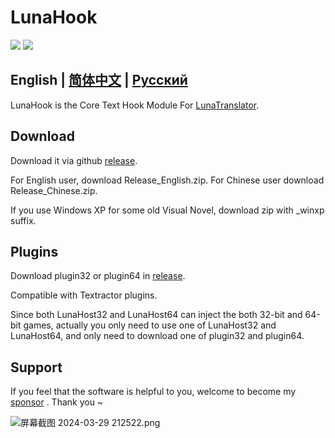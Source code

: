 # LunaHook

<p align="left">
    <a href="./LICENSE"><img src="https://img.shields.io/github/license/HIllya51/LunaHook"></a>
    <a href="https://lunatranslator.xyz/Github/LunaHook/releases"><img src="https://img.shields.io/github/v/release/HIllya51/LunaHook?color=ffa"></a>
</p>

## English | [简体中文](README_zh.md) | [Русский](README_ru.md) 


LunaHook is the Core Text Hook Module For [LunaTranslator](https://lunatranslator.xyz/Github/LunaTranslator).

## Download

Download it via github [release](https://lunatranslator.xyz/Github/LunaHook/releases).

For English user, download Release_English.zip. For Chinese user download Release_Chinese.zip.

If you use Windows XP for some old Visual Novel, download zip with _winxp suffix.

## Plugins

Download plugin32 or plugin64 in [release](https://lunatranslator.xyz/Github/LunaHook/releases).

Compatible with Textractor plugins.

Since both LunaHost32 and LunaHost64 can inject the both 32-bit and 64-bit games, actually you only need to use one of LunaHost32 and LunaHost64, and only need to download one of plugin32 and plugin64.

## Support

If you feel that the software is helpful to you, welcome to become my [sponsor](https://patreon.com/HIllya51) <!--or buy me a [Coffee](https://ko-fi.com/HIllya51)-->. Thank you ~ 

<img src="https://p.inari.site/guest/24-04/21/6624ee26d3093.png" alt="屏幕截图 2024-03-29 212522.png" title="屏幕截图 2024-03-29 212522.png" />
